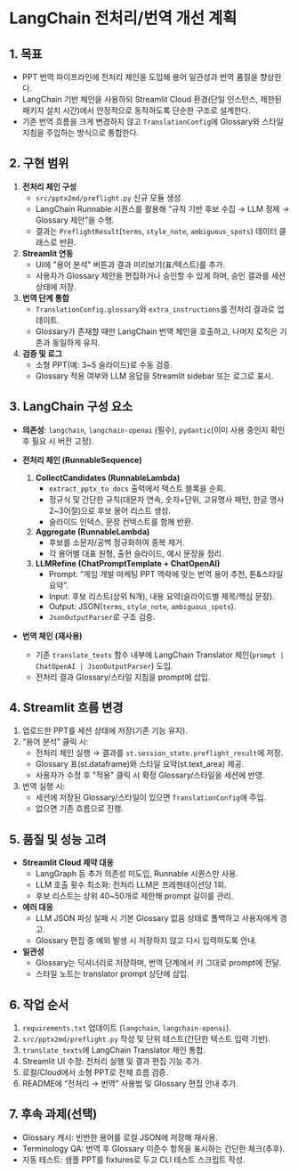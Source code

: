 # LangChain 전처리/번역 개선 계획

## 1. 목표
- PPT 번역 파이프라인에 전처리 체인을 도입해 용어 일관성과 번역 품질을 향상한다.
- LangChain 기반 체인을 사용하되 Streamlit Cloud 환경(단일 인스턴스, 제한된 패키지 설치 시간)에서 안정적으로 동작하도록 단순한 구조로 설계한다.
- 기존 번역 흐름을 크게 변경하지 않고 `TranslationConfig`에 Glossary와 스타일 지침을 주입하는 방식으로 통합한다.

## 2. 구현 범위
1. **전처리 체인 구성**
   - `src/pptx2md/preflight.py` 신규 모듈 생성.
   - LangChain Runnable 시퀀스를 활용해 “규칙 기반 후보 수집 → LLM 정제 → Glossary 제안”을 수행.
   - 결과는 `PreflightResult`(`terms`, `style_note`, `ambiguous_spots`) 데이터 클래스로 반환.
2. **Streamlit 연동**
   - UI에 "용어 분석" 버튼과 결과 미리보기(표/텍스트)를 추가.
   - 사용자가 Glossary 제안을 편집하거나 승인할 수 있게 하며, 승인 결과를 세션 상태에 저장.
3. **번역 단계 통합**
   - `TranslationConfig.glossary`와 `extra_instructions`를 전처리 결과로 업데이트.
   - Glossary가 존재할 때만 LangChain 번역 체인을 호출하고, 나머지 로직은 기존과 동일하게 유지.
4. **검증 및 로그**
   - 소형 PPT(예: 3~5 슬라이드)로 수동 검증.
   - Glossary 적용 여부와 LLM 응답을 Streamlit sidebar 또는 로그로 표시.

## 3. LangChain 구성 요소
- **의존성**: `langchain`, `langchain-openai` (필수), `pydantic`(이미 사용 중인지 확인 후 필요 시 버전 고정).
- **전처리 체인 (RunnableSequence)**
  1. **CollectCandidates (RunnableLambda)**
     - `extract_pptx_to_docs` 출력에서 텍스트 블록을 순회.
     - 정규식 및 간단한 규칙(대문자 연속, 숫자+단위, 고유명사 패턴, 한글 명사 2~3어절)으로 후보 용어 리스트 생성.
     - 슬라이드 인덱스, 문장 컨텍스트를 함께 반환.
  2. **Aggregate (RunnableLambda)**
     - 후보를 소문자/공백 정규화하여 중복 제거.
     - 각 용어별 대표 원형, 출현 슬라이드, 예시 문장을 정리.
  3. **LLMRefine (ChatPromptTemplate + ChatOpenAI)**
     - Prompt: “게임 개발·마케팅 PPT 맥락에 맞는 번역 용어 추천, 톤&스타일 요약”.
     - Input: 후보 리스트(상위 N개), 내용 요약(슬라이드별 제목/핵심 문장).
     - Output: JSON(`terms`, `style_note`, `ambiguous_spots`).
     - `JsonOutputParser`로 구조 검증.

- **번역 체인 (재사용)**
  - 기존 `translate_texts` 함수 내부에 LangChain Translator 체인(`prompt | ChatOpenAI | JsonOutputParser`) 도입.
  - 전처리 결과 Glossary/스타일 지침을 prompt에 삽입.

## 4. Streamlit 흐름 변경
1. 업로드한 PPT를 세션 상태에 저장(기존 기능 유지).
2. “용어 분석” 클릭 시:
   - 전처리 체인 실행 → 결과를 `st.session_state.preflight_result`에 저장.
   - Glossary 표(st.dataframe)와 스타일 요약(st.text_area) 제공.
   - 사용자가 수정 후 "적용" 클릭 시 확정 Glossary/스타일을 세션에 반영.
3. 번역 실행 시:
   - 세션에 저장된 Glossary/스타일이 있으면 `TranslationConfig`에 주입.
   - 없으면 기존 흐름으로 진행.

## 5. 품질 및 성능 고려
- **Streamlit Cloud 제약 대응**
  - LangGraph 등 추가 의존성 미도입, Runnable 시퀀스만 사용.
  - LLM 호출 횟수 최소화: 전처리 LLM은 프레젠테이션당 1회.
  - 후보 리스트는 상위 40~50개로 제한해 prompt 길이를 관리.
- **에러 대응**
  - LLM JSON 파싱 실패 시 기본 Glossary 없음 상태로 폴백하고 사용자에게 경고.
  - Glossary 편집 중 예외 발생 시 저장하지 않고 다시 입력하도록 안내.
- **일관성**
  - Glossary는 딕셔너리로 저장하며, 번역 단계에서 키 그대로 prompt에 전달.
  - 스타일 노트는 translator prompt 상단에 삽입.

## 6. 작업 순서
1. `requirements.txt` 업데이트 (`langchain`, `langchain-openai`).
2. `src/pptx2md/preflight.py` 작성 및 단위 테스트(간단한 텍스트 입력 기반).
3. `translate_texts`에 LangChain Translator 체인 통합.
4. Streamlit UI 수정: 전처리 실행 및 결과 편집 기능 추가.
5. 로컬/Cloud에서 소형 PPT로 전체 흐름 검증.
6. README에 “전처리 → 번역” 사용법 및 Glossary 편집 안내 추가.

## 7. 후속 과제(선택)
- Glossary 캐시: 빈번한 용어를 로컬 JSON에 저장해 재사용.
- Terminology QA: 번역 후 Glossary 미준수 항목을 표시하는 간단한 체크(추후).
- 자동 테스트: 샘플 PPT를 fixtures로 두고 CLI 테스트 스크립트 작성.
